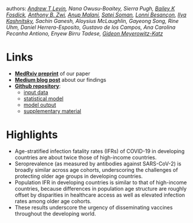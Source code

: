 authors: _[Andrew T Levin](https://sites.dartmouth.edu/alevin), Nana Owusu-Boaitey, Sierra Pugh, [Bailey K Fosdick](https://www.baileyfosdick.com/), [Anthony B. Zwi](https://research.unsw.edu.au/people/professor-anthony-zwi), [Anup Malani](https://www.law.uchicago.edu/faculty/malani), [Satej Soman](https://www.ischool.berkeley.edu/people/satej-soman), [Lonni Besançon](http://lonnibesancon.me/), [Ilya Kashnitsky](https://www.sdu.dk/en/forskning/forskningsenheder/samf/cpop/about_the_centre/our_people/cpop_dem/ilya_kashnitsky), Sachin Ganesh, Aloysius McLaughlin, Gayeong Song, Rine Uhm, Daniel Herrera-Esposito, Gustavo de los Campos, Ana Carolina Pecanha Antiono, Enyew Birru Tadese, [Gideon Meyerowitz-Katz](https://gidmk.medium.com/about)_

# Links 
- **[MedRxiv preprint](https://www.medrxiv.org/content/10.1101/2021.09.29.21264325v4)** of our paper
- **[Medium blog post](https://elemental.medium.com/the-death-rate-of-covid-19-in-developing-countries-cc17a55c73cd)** about our findings
- **[Github repository](https://github.com/covid-ifr/assessing-burden/)**:
  * [input data](https://github.com/covid-ifr/assessing-burden/tree/main/input_data)
  * [statistical model](https://github.com/covid-ifr/assessing-burden/blob/main/model/ifrEstimation.stan)
  * [model output](https://github.com/covid-ifr/assessing-burden/tree/main/model_output)
  * [supplementary material](https://github.com/covid-ifr/assessing-burden/tree/main/appendix_material)

# Highlights
-	Age-stratified infection fatality rates (IFRs) of COVID-19 in developing countries are about twice those of high-income countries. 
-	Seroprevalence (as measured by antibodies against SARS-CoV-2) is broadly similar across age cohorts, underscoring the challenges of protecting older age groups in developing countries. 
-	Population IFR in developing countries is similar to that of high-income countries, because differences in population age structure are roughly offset by disparities in healthcare access as well as elevated infection rates among older age cohorts.
-	These results underscore the urgency of disseminating vaccines throughout the developing world.

